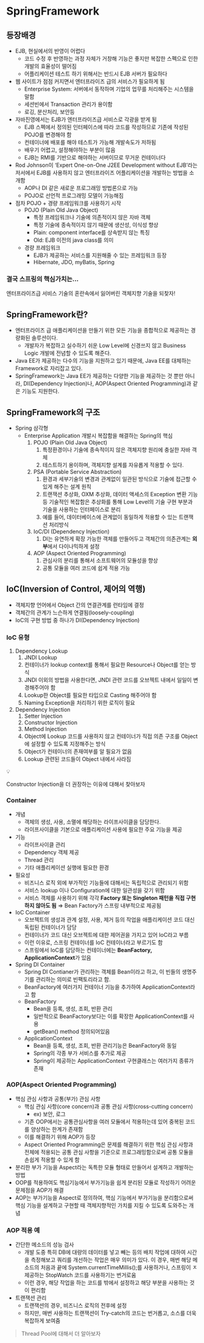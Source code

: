 # SpringFramework

## 등장배경

- EJB, 현실에서의 반영이 어렵다
  - 코드 수정 후 반영하는 과정 자체가 거창해 기능은 좋지만 복잡한 스펙으로 인한 개발의 효율성이 떨어짐
  - 어플리케이션 테스트 하기 위해서는 반드시 EJB 서버가 필요하다
- 웹 사이트가 점점 커지면서 엔터프라이즈 급의 서비스가 필요하게 됨
  - Enterprise System: 서버에서 동작하며 기업의 업무를 처리해주는 시스템을 말함
  - 세션빈에서 Transaction 관리가 용이함
  - 로깅, 분산처리, 보안등
- 자바진영에서는 EJB가 엔터프라이즈급 서비스로 각광을 받게 됨
  - EJB 스펙에서 정의된 인터페이스에 따라 코드를 작성하므로 기존에 작성된 POJO를 변경해야 함
  - 컨테이너에 배포를 해야 테스트가 가능해 개발속도가 저하됨
  - 배우기 어렵고, 설정해야하는 부분이 많음
  - EJB는 RMI를 기반으로 해야하는 서버이므로 무거운 컨테이너다
- Rod Johnson이 ‘Expert One-on-One J2EE Development without EJB’라는 저서에서 EJB를 사용하지 않고 엔터프라이즈 어플리케이션을 개발하는 방법을 소개함
  - AOP나 DI 같은 새로운 프로그래밍 방법론으로 가능
  - POJO로 선언적 프로그래밍 모델이 가능해짐
- 점차 POJO + 경량 프레임워크를 사용하기 시작
  - POJO (Plain Old Java Object)
    - 특정 프레임워크나 기술에 의존적이지 않은 자바 객체
    - 특정 기술에 종속적이지 않기 때문에 생산성, 이식성 향상
    - Plain: component interface를 상속받지 않는 특징
    - Old: EJB 이전의 java class를 의미
  - 경량 프레임워크
    - EJB가 제공하는 서비스를 지원해줄 수 있는 프레임워크 등장
    - Hibernate, JDO, myBatis, Spring

### 결국 스프링의 핵심가치는…

엔터프라이즈급 서비스 기술의 혼란속에서 잃어버린 객체지향 기술을 되찾자!

## SpringFramework란?

- 엔터프라이즈 급 애플리케이션을 만들기 위한 모든 기능을 종합적으로 제공하는 경량화된 솔루션이다.
  - 개발자가 복잡하고 실수하기 쉬운 Low Level에 신경쓰지 않고 Business Logic 개발에 전념할 수 있도록 해준다.
- Java EE가 제공하는 다수의 기능을 지원하고 있기 때문에, Java EE를 대체하는 Framework로 자리잡고 있다.
- SpringFramework는 Java EE가 제공하는 다양한 기능을 제공하는 것 뿐만 아니라, DI(Dependency Injection)나, AOP(Aspect Oriented Programming)과 같은 기능도 지원한다.

## SpringFramework의 구조

- Spring 삼각형
  - Enterprise Application 개발시 복잡함을 해결하는 Spring의 핵심
    1. POJO (Plain Old Java Object)
       1. 특정환경이나 기술에 종속적이지 않은 객체지향 원리에 충실한 자바 객체
       2. 테스트하기 용이하며, 객체지향 설계를 자유롭게 적용할 수 있다.
    2. PSA (Portable Service Abstraction)
       1. 환경과 세부기술의 변경과 관계없이 일관된 방식으로 기술에 접근할 수 있게 해주는 설계 원칙
       2. 트랜잭션 추상화, OXM 추상화, 데이터 액세스의 Exception 변환 기능 등 기술적인 복잡함은 추상화를 통해 Low Level의 기술 구현 부분과 기술을 사용하는 인터페이스로 분리
       3. 예를 들어, 데이터베이스에 관계없이 동일하게 적용할 수 있는 트랜잭션 처리방식
    3. IoC/DI (Dependency Injection)
       1. DI는 유연하게 확장 가능한 객체를 만들어두고 객체간의 의존관계는 **외부**에서 다이나믹하게 설정
    4. AOP (Aspect Oriented Programming)
       1. 관심사의 분리를 통해서 소프트웨어의 모듈성을 향상
       2. 공통 모듈을 여러 코드에 쉽게 적용 가능

## IoC(Inversion of Control, 제어의 역행)

- 객체지향 언어에서 Object 간의 연결관계를 런타임에 결정
- 객체간의 관계가 느슨하게 연결됨(loosely-coupling)
- IoC의 구현 방법 중 하나가 DI(Dependency Injection)

### IoC 유형

1. Dependency Lookup
   1. JNDI Lookup
   2. 컨테이너가 lookup context를 통해서 필요한 Resource나 Object를 얻는 방식
   3. JNDI 이외의 방법을 사용한다면, JNDI 관련 코드를 오브젝트 내에서 일일이 변경해주어야 함
   4. Lookup한 Object를 필요한 타입으로 Casting 해주어야 함
   5. Naming Exception을 처리하기 위한 로직이 필요
2. Dependency Injection
   1. Setter Injection
   2. Constructor Injection
   3. Method Injection
   4. Object에 Lookup 코드를 사용하지 않고 컨테이너가 직접 의존 구조를 Object에 설정할 수 있도록 지정해주는 방식
   5. Object가 컨테이너의 존재여부를 알 필요가 없음
   6. Lookup 관련된 코드들이 Object 내에서 사라짐

<aside>
💡

Constructor Injection을 더 권장하는 이유에 대해서 찾아보자

</aside>

### Container

- 개념
  - 객체의 생성, 사용, 소멸에 해당하는 라이프사이클을 담당한다.
  - 라이프사이클을 기본으로 애플리케이션 사용에 필요한 주요 기능을 제공
- 기능
  - 라이프사이클 관리
  - Dependency 객체 제공
  - Thread 관리
  - 기타 애플리케이션 실행에 필요한 환경
- 필요성
  - 비즈니스 로직 외에 부가적인 기능들에 대해서는 독립적으로 관리되기 위함
  - 서비스 lookup 이나 Configuration에 대한 일관성을 갖기 위함
  - 서비스 객체를 사용하기 위해 각각 **Factory 또는 Singleton 패턴을 직접 구현하지 않아도 됨** ⇒ Bean Factory가 스프링 내부적으로 제공됨
- IoC Container
  - 오브젝트의 생성과 관계 설정, 사용, 제거 등의 작업을 애플리케이션 코드 대신 독립된 컨테이너가 담당
  - 컨테이너가 코드 대신 오브젝트에 대한 제어권을 가지고 있어 IoC라고 부름
  - 이런 이유로, 스프링 컨테이너를 IoC 컨테이너라고 부르기도 함
  - 스프링에서 IoC를 담당하는 컨테이너에는 **BeanFactory, ApplicationContext**가 있음
- Spring DI Container
  - Spring DI Contianer가 관리하는 객체를 Bean이라고 하고, 이 빈들의 생명주기를 관리하는 의미로 빈팩토리라고 함.
  - BeanFactory에 여러가지 컨테이너 기능을 추가하여 ApplicationContext라고 함
  - BeanFactory
    - Bean을 등록, 생성, 조회, 반환 관리
    - 일반적으로 BeanFactory보다는 이를 확장한 ApplicationContext를 사용
    - getBean() method 정의되어있음
  - ApplicationContext
    - Bean을 등록, 생성, 조회, 반환 관리기능은 BeanFactory와 동일
    - Spring의 각종 부가 서비스를 추가로 제공
    - Spring이 제공하는 ApplicationContext 구현클래스는 여러가지 종류가 존재

### AOP(Aspect Oriented Programming)

- 핵심 관심 사항과 공통(부가) 관심 사항
  - 핵심 관심 사항(core concern)과 공통 관심 사항(cross-cutting concern)
    - ex) 보안, 로그
  - 기존 OOP에서는 공통관심사항을 여러 모듈에서 적용하는데 있어 중복된 코드를 양상하는 한계가 존재함
  - 이를 해결하기 위해 AOP가 등장
  - Aspect Oriented Programming은 문제를 해결하기 위한 핵심 관심 사항과 전체에 적용되는 공통 관심 사항을 기준으로 프로그래밍함으로써 공통 모듈을 손쉽게 적용할 수 있게 함
- 분리한 부가 기능을 Aspect라는 독특한 모듈 형태로 만들어서 설계하고 개발하는 방법
- OOP를 적용하여도 핵심기능에서 부가기능을 쉽게 분리된 모듈로 작성하기 어려운 문제점을 AOP가 해결
- AOP는 부가기능을 Aspect로 정의하여, 핵심 기능에서 부가기능을 분리함으로써 핵심 기능을 설계하고 구현할 때 객체지향적인 가치를 지킬 수 있도록 도와주는 개념

### AOP 적용 예

- 간단한 메소드의 성능 검사
  - 개발 도중 특히 DB에 대량의 데이터를 넣고 빼는 등의 배치 작업에 대하여 시간을 측정해보고 쿼리를 개선하는 작업은 매우 의미가 있다. 이 경우, 매번 해당 메소드의 처음과 끝에 System.currentTimeMillis();를 사용하거나, 스프링이 ㅈ제공하는 StopWatch 코드를 사용하기는 번거로움
  - 이런 경우, 해당 작업을 하는 코드를 밖에서 설정하고 해당 부분을 사용하는 것이 편리함
- 트랜잭션 관리
  - 트랜잭션의 경우, 비즈니스 로직의 전후에 설정
  - 하지만, 매번 사용하는 트랜잭션이 Try-catch의 코드는 번거롭고, 소스를 더욱 복잡하게 보여줌

> Thread Pool에 대해서 더 알아보자
